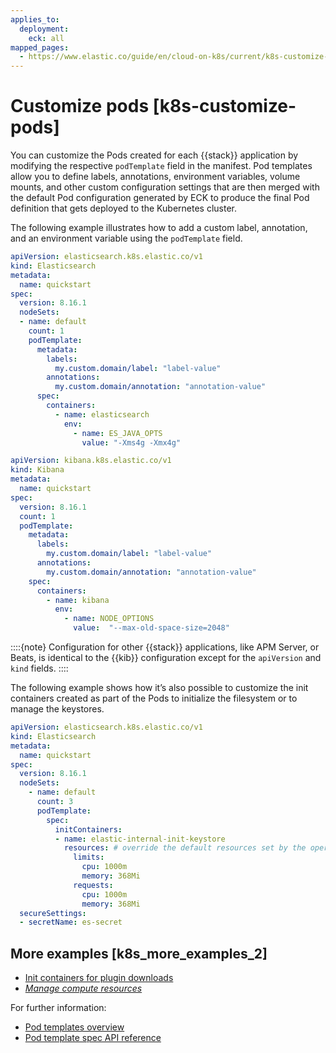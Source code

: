 ```yaml
---
applies_to:
  deployment:
    eck: all
mapped_pages:
  - https://www.elastic.co/guide/en/cloud-on-k8s/current/k8s-customize-pods.html
---
```


# Customize pods [k8s-customize-pods]

You can customize the Pods created for each {{stack}} application by modifying the respective `podTemplate` field in the manifest. Pod templates allow you to define labels, annotations, environment variables, volume mounts, and other custom configuration settings that are then merged with the default Pod configuration generated by ECK to produce the final Pod definition that gets deployed to the Kubernetes cluster.

The following example illustrates how to add a custom label, annotation, and an environment variable using the `podTemplate` field.

```yaml
apiVersion: elasticsearch.k8s.elastic.co/v1
kind: Elasticsearch
metadata:
  name: quickstart
spec:
  version: 8.16.1
  nodeSets:
  - name: default
    count: 1
    podTemplate:
      metadata:
        labels:
          my.custom.domain/label: "label-value"
        annotations:
          my.custom.domain/annotation: "annotation-value"
      spec:
        containers:
          - name: elasticsearch
            env:
              - name: ES_JAVA_OPTS
                value: "-Xms4g -Xmx4g"
```

```yaml
apiVersion: kibana.k8s.elastic.co/v1
kind: Kibana
metadata:
  name: quickstart
spec:
  version: 8.16.1
  count: 1
  podTemplate:
    metadata:
      labels:
        my.custom.domain/label: "label-value"
      annotations:
        my.custom.domain/annotation: "annotation-value"
    spec:
      containers:
        - name: kibana
          env:
            - name: NODE_OPTIONS
              value:  "--max-old-space-size=2048"
```

::::{note} 
Configuration for other {{stack}} applications, like APM Server, or Beats, is identical to the {{kib}} configuration except for the `apiVersion` and `kind` fields.
::::


The following example shows how it’s also possible to customize the init containers created as part of the Pods to initialize the filesystem or to manage the keystores.

```yaml
apiVersion: elasticsearch.k8s.elastic.co/v1
kind: Elasticsearch
metadata:
  name: quickstart
spec:
  version: 8.16.1
  nodeSets:
    - name: default
      count: 3
      podTemplate:
        spec:
          initContainers:
          - name: elastic-internal-init-keystore
            resources: # override the default resources set by the operator
              limits:
                cpu: 1000m
                memory: 368Mi
              requests:
                cpu: 1000m
                memory: 368Mi
  secureSettings:
  - secretName: es-secret
```


## More examples [k8s_more_examples_2] 

* [Init containers for plugin downloads](init-containers-for-plugin-downloads.md)
* [*Manage compute resources*](manage-compute-resources.md)

For further information:

* [Pod templates overview](https://kubernetes.io/docs/concepts/workloads/pods/pod-overview/#pod-templates)
* [Pod template spec API reference](https://kubernetes.io/docs/reference/generated/kubernetes-api/v1.25/#podtemplatespec-v1-core)

